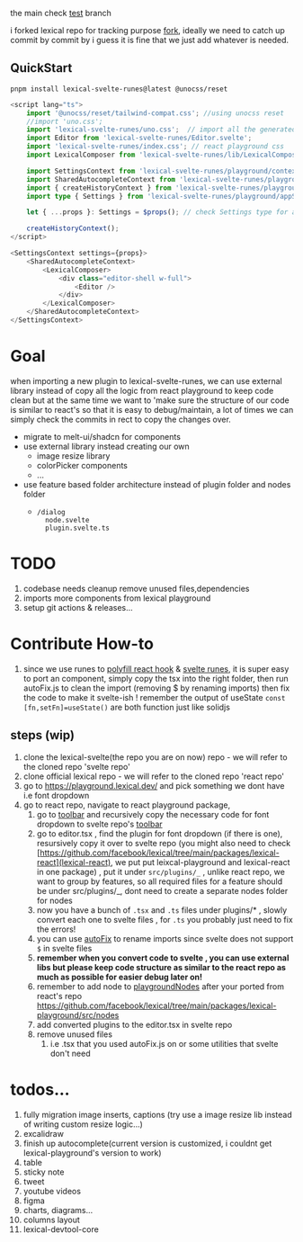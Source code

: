 the main check [test](https://github.com/zhihengGet/lexical-svelte/tree/test) branch

i forked lexical repo for tracking purpose [fork](<(https://github.com/zhihengGet/lexical)>), ideally we need to catch up commit by commit by i guess it is fine that we just add whatever is needed.

## QuickStart

```shell
pnpm install lexical-svelte-runes@latest @unocss/reset
```

```typescript
<script lang="ts">
	import '@unocss/reset/tailwind-compat.css'; //using unocss reset
	//import 'uno.css';
	import 'lexical-svelte-runes/uno.css';  // import all the generated classname, if you have uno or tailwind, you can ignore this
	import Editor from 'lexical-svelte-runes/Editor.svelte';
	import 'lexical-svelte-runes/index.css'; // react playground css
	import LexicalComposer from 'lexical-svelte-runes/lib/LexicalComposer.svelte';

	import SettingsContext from 'lexical-svelte-runes/playground/context/SettingsContext.svelte';
	import SharedAutocompleteContext from 'lexical-svelte-runes/playground/context/SharedAutocompleteContext.svelte';
	import { createHistoryContext } from 'lexical-svelte-runes/playground/context/SharedHistoryContext';
	import type { Settings } from 'lexical-svelte-runes/playground/appSettings';

	let { ...props }: Settings = $props(); // check Settings type for all the settings!

	createHistoryContext();
</script>

<SettingsContext settings={props}>
	<SharedAutocompleteContext>
		<LexicalComposer>
			<div class="editor-shell w-full">
				<Editor />
			</div>
		</LexicalComposer>
	</SharedAutocompleteContext>
</SettingsContext>


```

# Goal

when importing a new plugin to lexical-svelte-runes, we can use external library instead of copy all the logic from react playground to keep code clean but at the same time we want to 'make sure the structure of our code is similar to react's so that it is easy to debug/maintain, a lot of times we can simply check the commits in rect to copy the changes over.

- migrate to melt-ui/shadcn for components
- use external library instead creating our own
  - image resize library
  - colorPicker components
  - ...
- use feature based folder architecture instead of plugin folder and nodes folder
  - ```
    /dialog
      node.svelte
      plugin.svelte.ts
    ```

# TODO

1. codebase needs cleanup remove unused files,dependencies
2. imports more components from lexical playground
3. setup git actions & releases...

# Contribute How-to

1. since we use runes to [polyfill react hook](/react.d.ts) & [svelte runes](/src/react.svelte.ts), it is super easy to port an component, simply copy the tsx into the right folder, then run autoFix.js to clean the import (removing $ by renaming imports) then fix the code to make it svelte-ish ! remember the output of useState `const [fn,setFn]=useState()` are both function just like solidjs

## steps (wip)

1. clone the lexical-svelte(the repo you are on now) repo - we will refer to the cloned repo 'svelte repo'
2. clone official lexical repo - we will refer to the cloned repo 'react repo'
3. go to https://playground.lexical.dev/ and pick something we dont have i.e font dropdown
4. go to react repo, navigate to react playground package,
   1. go to [toolbar](https://github.com/facebook/lexical/blob/main/packages/lexical-playground/src/plugins/ToolbarPlugin/index.tsx) and recursively copy the necessary code for font dropdown to svelte repo's [toolbar](/src/playground/plugins/ToolbarPlugin/ToolbarPlugin.svelte)
   2. go to editor.tsx , find the plugin for font dropdown (if there is one), resursively copy it over to svelte repo (you might also need to check [https://github.com/facebook/lexical/tree/main/packages/lexical-react](lexical-react), we put put leixcal-playground and lexical-react in one package) , put it under `src/plugins/_` , unlike react repo, we want to group by features, so all required files for a feature should be under src/plugins/\_, dont need to create a separate nodes folder for nodes
   3. now you have a bunch of `.tsx` and `.ts` files under plugins/\* , slowly convert each one to svelte files , for `.ts` you probably just need to fix the errors!
   4. you can use [autoFix](/autoFix.js) to rename imports since svelte does not support `$` in svelte files
   5. **remember when you convert code to svelte , you can use external libs but please keep code structure as similar to the react repo as much as possible for easier debug later on!**
   6. remember to add node to [playgroundNodes](/src/playground/PlaygroundNodes.ts) after your ported from react's repo https://github.com/facebook/lexical/tree/main/packages/lexical-playground/src/nodes
   7. add converted plugins to the editor.tsx in svelte repo
   8. remove unused files
      1. i.e .tsx that you used autoFix.js on or some utilities that svelte don't need

# todos...

1. fully migration image inserts, captions (try use a image resize lib instead of writing custom resize logic...)
2. excalidraw
3. finish up autocomplete(current version is customized, i couldnt get lexical-playground's version to work)
4. table
5. sticky note
6. tweet
7. youtube videos
8. figma
9. charts, diagrams...
10. columns layout
11. lexical-devtool-core
